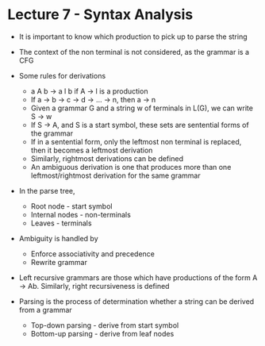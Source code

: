 # Lecture 7 - Syntax Analysis

- It is important to know which production to pick up to parse the string
- The context of the non terminal is not considered, as the grammar is a CFG

- Some rules for derivations
  - a A b -> a l b if A -> l is a production
  - If a -> b -> c -> d -> ... -> n, then a -> n
  - Given a grammar G and a string w of terminals in L(G), we can write S -> w
  - If S -> A, and S is a start symbol, these sets are sentential forms of the grammar
  - If in a sentential form, only the leftmost non terminal is replaced, then it becomes a leftmost derivation
  - Similarly, rightmost derivations can be defined
  - An ambiguous derivation is one that produces more than one leftmost/rightmost derivation for the same grammar

- In the parse tree,
  - Root node - start symbol
  - Internal nodes - non-terminals
  - Leaves - terminals

- Ambiguity is handled by
  - Enforce associativity and precedence
  - Rewrite grammar

- Left recursive grammars are those which have productions of the form A -> Ab. Similarly, right recursiveness is defined
- Parsing is the process of determination whether a string can be derived from a grammar
  - Top-down parsing - derive from start symbol
  - Bottom-up parsing - derive from leaf nodes
